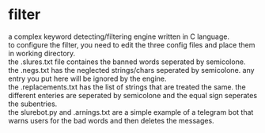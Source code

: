 # filter
a complex keyword detecting/filtering engine written in C language.<br/>
to configure the filter, you need to edit the three config files and place them in working directory.<br/>
the .slures.txt file containes the banned words seperated by semicolone.
the .negs.txt has the neglected strings/chars seperated by semicolone. any entry you put here will be ignored by the engine.<br/>
the .replacements.txt has the list of strings that are treated the same. the different enteries are seperated by semicolone and the equal sign seperates the subentries.<br />
the slurebot.py and .arnings.txt are a simple example of a telegram bot that warns users for the bad words and then deletes the messages.

